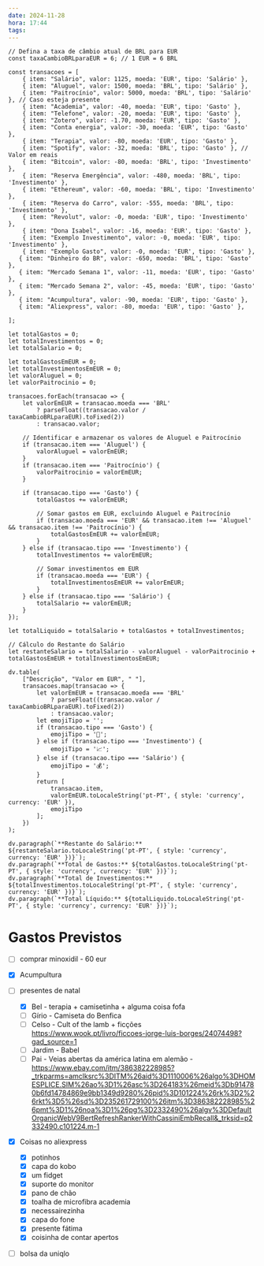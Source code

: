 ```yaml
---
date: 2024-11-28
hora: 17:44
tags:
---
```


```dataviewjs
// Defina a taxa de câmbio atual de BRL para EUR
const taxaCambioBRLparaEUR = 6; // 1 EUR = 6 BRL

const transacoes = [
    { item: "Salário", valor: 1125, moeda: 'EUR', tipo: 'Salário' },
    { item: "Aluguel", valor: 1500, moeda: 'BRL', tipo: 'Salário' },
    { item: "Paitrocínio", valor: 5000, moeda: 'BRL', tipo: 'Salário' }, // Caso esteja presente
    { item: "Academia", valor: -40, moeda: 'EUR', tipo: 'Gasto' },
    { item: "Telefone", valor: -20, moeda: 'EUR', tipo: 'Gasto' },
    { item: "Zotero", valor: -1.70, moeda: 'EUR', tipo: 'Gasto' },
    { item: "Conta energia", valor: -30, moeda: 'EUR', tipo: 'Gasto' },
    { item: "Terapia", valor: -80, moeda: 'EUR', tipo: 'Gasto' },
    { item: "Spotify", valor: -32, moeda: 'BRL', tipo: 'Gasto' }, // Valor em reais
    { item: "Bitcoin", valor: -80, moeda: 'BRL', tipo: 'Investimento' },
    { item: "Reserva Emergência", valor: -480, moeda: 'BRL', tipo: 'Investimento' },
    { item: "Ethereum", valor: -60, moeda: 'BRL', tipo: 'Investimento' },
    { item: "Reserva do Carro", valor: -555, moeda: 'BRL', tipo: 'Investimento' },
    { item: "Revolut", valor: -0, moeda: 'EUR', tipo: 'Investimento' },
    { item: "Dona Isabel", valor: -16, moeda: 'EUR', tipo: 'Gasto' },
    { item: "Exemplo Investimento", valor: -0, moeda: 'EUR', tipo: 'Investimento' },
    { item: "Exemplo Gasto", valor: -0, moeda: 'EUR', tipo: 'Gasto' },
   { item: "Dinheiro do BR", valor: -650, moeda: 'BRL', tipo: 'Gasto' },
   { item: "Mercado Semana 1", valor: -11, moeda: 'EUR', tipo: 'Gasto' },
   { item: "Mercado Semana 2", valor: -45, moeda: 'EUR', tipo: 'Gasto' },
   { item: "Acumpultura", valor: -90, moeda: 'EUR', tipo: 'Gasto' },
   { item: "Aliexpress", valor: -80, moeda: 'EUR', tipo: 'Gasto' },
    
];

let totalGastos = 0;
let totalInvestimentos = 0;
let totalSalario = 0;

let totalGastosEmEUR = 0;
let totalInvestimentosEmEUR = 0;
let valorAluguel = 0;
let valorPaitrocinio = 0;

transacoes.forEach(transacao => {
    let valorEmEUR = transacao.moeda === 'BRL'
        ? parseFloat((transacao.valor / taxaCambioBRLparaEUR).toFixed(2))
        : transacao.valor;

    // Identificar e armazenar os valores de Aluguel e Paitrocínio
    if (transacao.item === 'Aluguel') {
        valorAluguel = valorEmEUR;
    }
    if (transacao.item === 'Paitrocínio') {
        valorPaitrocinio = valorEmEUR;
    }

    if (transacao.tipo === 'Gasto') {
        totalGastos += valorEmEUR;

        // Somar gastos em EUR, excluindo Aluguel e Paitrocínio
        if (transacao.moeda === 'EUR' && transacao.item !== 'Aluguel' && transacao.item !== 'Paitrocínio') {
            totalGastosEmEUR += valorEmEUR;
        }
    } else if (transacao.tipo === 'Investimento') {
        totalInvestimentos += valorEmEUR;

        // Somar investimentos em EUR
        if (transacao.moeda === 'EUR') {
            totalInvestimentosEmEUR += valorEmEUR;
        }
    } else if (transacao.tipo === 'Salário') {
        totalSalario += valorEmEUR;
    }
});

let totalLiquido = totalSalario + totalGastos + totalInvestimentos;

// Cálculo do Restante do Salário
let restanteSalario = totalSalario - valorAluguel - valorPaitrocinio + totalGastosEmEUR + totalInvestimentosEmEUR;

dv.table(
    ["Descrição", "Valor em EUR", " "],
    transacoes.map(transacao => {
        let valorEmEUR = transacao.moeda === 'BRL'
            ? parseFloat((transacao.valor / taxaCambioBRLparaEUR).toFixed(2))
            : transacao.valor;
        let emojiTipo = '';
        if (transacao.tipo === 'Gasto') {
            emojiTipo = '💸';
        } else if (transacao.tipo === 'Investimento') {
            emojiTipo = '📈';
        } else if (transacao.tipo === 'Salário') {
            emojiTipo = '💰';
        }
        return [
            transacao.item,
            valorEmEUR.toLocaleString('pt-PT', { style: 'currency', currency: 'EUR' }),
            emojiTipo
        ];
    })
);

dv.paragraph(`**Restante do Salário:** ${restanteSalario.toLocaleString('pt-PT', { style: 'currency', currency: 'EUR' })}`);
dv.paragraph(`**Total de Gastos:** ${totalGastos.toLocaleString('pt-PT', { style: 'currency', currency: 'EUR' })}`);
dv.paragraph(`**Total de Investimentos:** ${totalInvestimentos.toLocaleString('pt-PT', { style: 'currency', currency: 'EUR' })}`);
dv.paragraph(`**Total Líquido:** ${totalLiquido.toLocaleString('pt-PT', { style: 'currency', currency: 'EUR' })}`);

```

# Gastos Previstos
- [ ] comprar minoxidil - 60 eur
- [x] Acumpultura
- [ ] presentes de natal
	- [x] Bel - terapia + camisetinha + alguma coisa fofa
	- [ ] Gírio - Camiseta do Benfica
	- [ ] Celso - Cult of the lamb + ficções https://www.wook.pt/livro/ficcoes-jorge-luis-borges/24074498?gad_source=1 
	- [ ] Jardim - Babel
	- [ ] Pai - Veias abertas da américa latina em alemão - https://www.ebay.com/itm/386382228985?_trkparms=amclksrc%3DITM%26aid%3D1110006%26algo%3DHOMESPLICE.SIM%26ao%3D1%26asc%3D264183%26meid%3Db914780b6fd14784869e9bb1349d9280%26pid%3D101224%26rk%3D2%26rkt%3D5%26sd%3D235261729100%26itm%3D386382228985%26pmt%3D1%26noa%3D1%26pg%3D2332490%26algv%3DDefaultOrganicWebV9BertRefreshRankerWithCassiniEmbRecall&_trksid=p2332490.c101224.m-1
- [x] Coisas no aliexpress
	- [x] potinhos
	- [x] capa do kobo
	- [x] um fidget
	- [x] suporte do monitor
	- [x] pano de chão
	- [x] toalha de microfibra academia
	- [x] necessairezinha
	- [x] capa do fone
	- [x] presente fátima
	- [x] coisinha de contar apertos
- [ ] bolsa da uniqlo



